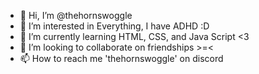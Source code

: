 - 👋 Hi, I’m @thehornswoggle
- 👀 I’m interested in Everything, I have ADHD :D
- 🌱 I’m currently learning HTML, CSS, and Java Script <3
- 💞️ I’m looking to collaborate on friendships >=<
- 📫 How to reach me 'thehornswoggle' on discord

<!---
thehornswoggle/thehornswoggle is a ✨ special ✨ repository because its `README.md` (this file) appears on your GitHub profile.
You can click the Preview link to take a look at your changes.
--->
